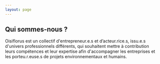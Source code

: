 ```yaml
---
layout: page
---
```


## Qui sommes-nous ?

Oisiflorus est un collectif d'entrepreneur.e.s et d’acteur.rice.s, issu.e.s d'univers professionnels différents, qui souhaitent mettre à contribution leurs compétences et leur expertise afin d'accompagner les entreprises et les porteu.r.euse.s de projets environnementaux et humains.

